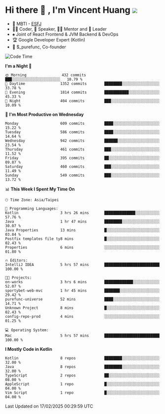 # Hi there 👋 , I'm Vincent Huang ![](https://komarev.com/ghpvc/?username=Jian-Min-Huang)
- 👀 MBTI - [ESFJ](https://www.16personalities.com/esfj-personality)
- 👨‍💻 Coder, 🎤 Speaker, 👨‍🏫 Mentor and 🚀 Leader
- ♠️ Joint of React Frontend & JVM Backend & DevOps
- 🏆 Google Developer Expert (Kotlin)
- 💼 $_purefunc, Co-founder

<!--START_SECTION:waka-->
![Code Time](http://img.shields.io/badge/Code%20Time-4%2C909%20hrs%2047%20mins-blue)

**I'm a Night 🦉** 

```text
🌞 Morning                432 commits         ███░░░░░░░░░░░░░░░░░░░░░░   10.79 % 
🌆 Daytime                1352 commits        ████████░░░░░░░░░░░░░░░░░   33.78 % 
🌃 Evening                1814 commits        ███████████░░░░░░░░░░░░░░   45.33 % 
🌙 Night                  404 commits         ███░░░░░░░░░░░░░░░░░░░░░░   10.09 % 
```
📅 **I'm Most Productive on Wednesday** 

```text
Monday                   609 commits         ████░░░░░░░░░░░░░░░░░░░░░   15.22 % 
Tuesday                  586 commits         ████░░░░░░░░░░░░░░░░░░░░░   14.64 % 
Wednesday                942 commits         ██████░░░░░░░░░░░░░░░░░░░   23.54 % 
Thursday                 461 commits         ███░░░░░░░░░░░░░░░░░░░░░░   11.52 % 
Friday                   395 commits         ██░░░░░░░░░░░░░░░░░░░░░░░   09.87 % 
Saturday                 460 commits         ███░░░░░░░░░░░░░░░░░░░░░░   11.49 % 
Sunday                   549 commits         ███░░░░░░░░░░░░░░░░░░░░░░   13.72 % 
```


📊 **This Week I Spent My Time On** 

```text
🕑︎ Time Zone: Asia/Taipei

💬 Programming Languages: 
Kotlin                   3 hrs 26 mins       ██████████████░░░░░░░░░░░   57.76 % 
Java                     1 hr 47 mins        ████████░░░░░░░░░░░░░░░░░   30.07 % 
Java Properties          13 mins             █░░░░░░░░░░░░░░░░░░░░░░░░   03.84 % 
Postfix templates file ty8 mins              █░░░░░░░░░░░░░░░░░░░░░░░░   02.43 % 
Properties               6 mins              ░░░░░░░░░░░░░░░░░░░░░░░░░   01.80 % 

🔥 Editors: 
IntelliJ IDEA            5 hrs 57 mins       █████████████████████████   100.00 % 

🐱‍💻 Projects: 
on-works                 3 hrs 6 mins        █████████████░░░░░░░░░░░░   52.07 % 
sportybet-web-mvc        1 hr 45 mins        ███████░░░░░░░░░░░░░░░░░░   29.42 % 
purefunc-universe        52 mins             ████░░░░░░░░░░░░░░░░░░░░░   14.71 % 
Unknown Project          8 mins              █░░░░░░░░░░░░░░░░░░░░░░░░   02.43 % 
config-repo-prod         4 mins              ░░░░░░░░░░░░░░░░░░░░░░░░░   01.25 % 

💻 Operating System: 
Mac                      5 hrs 57 mins       █████████████████████████   100.00 % 
```

**I Mostly Code in Kotlin** 

```text
Kotlin                   8 repos             ████████░░░░░░░░░░░░░░░░░   32.00 % 
Java                     8 repos             ████████░░░░░░░░░░░░░░░░░   32.00 % 
TypeScript               2 repos             ██░░░░░░░░░░░░░░░░░░░░░░░   08.00 % 
AppleScript              1 repo              █░░░░░░░░░░░░░░░░░░░░░░░░   04.00 % 
Vim Script               1 repo              █░░░░░░░░░░░░░░░░░░░░░░░░   04.00 % 
```




 Last Updated on 17/02/2025 00:29:59 UTC
<!--END_SECTION:waka-->
